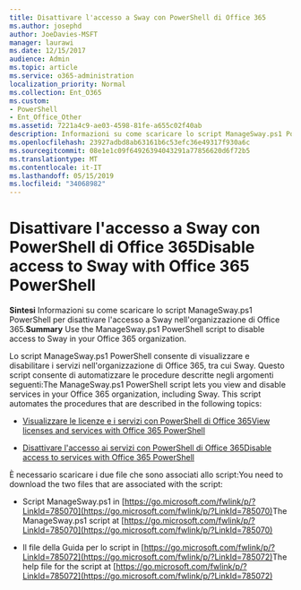 ```yaml
---
title: Disattivare l'accesso a Sway con PowerShell di Office 365
ms.author: josephd
author: JoeDavies-MSFT
manager: laurawi
ms.date: 12/15/2017
audience: Admin
ms.topic: article
ms.service: o365-administration
localization_priority: Normal
ms.collection: Ent_O365
ms.custom:
- PowerShell
- Ent_Office_Other
ms.assetid: 7221a4c9-ae03-4598-81fe-a655c02f40ab
description: Informazioni su come scaricare lo script ManageSway.ps1 PowerShell che consente di disattivare l'accesso a Sway nell'organizzazione di Office 365.
ms.openlocfilehash: 23927adbd8ab63161b6c53efc36e49317f930a6c
ms.sourcegitcommit: 08e1e1c09f64926394043291a77856620d6f72b5
ms.translationtype: MT
ms.contentlocale: it-IT
ms.lasthandoff: 05/15/2019
ms.locfileid: "34068982"
---
```

# <a name="disable-access-to-sway-with-office-365-powershell"></a><span data-ttu-id="4502b-103">Disattivare l'accesso a Sway con PowerShell di Office 365</span><span class="sxs-lookup"><span data-stu-id="4502b-103">Disable access to Sway with Office 365 PowerShell</span></span>

<span data-ttu-id="4502b-104">**Sintesi** Informazioni su come scaricare lo script ManageSway.ps1 PowerShell per disattivare l'accesso a Sway nell'organizzazione di Office 365.</span><span class="sxs-lookup"><span data-stu-id="4502b-104">**Summary** Use the ManageSway.ps1 PowerShell script to disable access to Sway in your Office 365 organization.</span></span>
  
<span data-ttu-id="4502b-p101">Lo script ManageSway.ps1 PowerShell consente di visualizzare e disabilitare i servizi nell'organizzazione di Office 365, tra cui Sway. Questo script consente di automatizzare le procedure descritte negli argomenti seguenti:</span><span class="sxs-lookup"><span data-stu-id="4502b-p101">The ManageSway.ps1 PowerShell script lets you view and disable services in your Office 365 organization, including Sway. This script automates the procedures that are described in the following topics:</span></span>
  
- [<span data-ttu-id="4502b-107">Visualizzare le licenze e i servizi con PowerShell di Office 365</span><span class="sxs-lookup"><span data-stu-id="4502b-107">View licenses and services with Office 365 PowerShell</span></span>](view-licenses-and-services-with-office-365-powershell.md)
    
- [<span data-ttu-id="4502b-108">Disattivare l'accesso ai servizi con PowerShell di Office 365</span><span class="sxs-lookup"><span data-stu-id="4502b-108">Disable access to services with Office 365 PowerShell</span></span>](disable-access-to-services-with-office-365-powershell.md)
    
<span data-ttu-id="4502b-109">È necessario scaricare i due file che sono associati allo script:</span><span class="sxs-lookup"><span data-stu-id="4502b-109">You need to download the two files that are associated with the script:</span></span>
  
- <span data-ttu-id="4502b-110">Script ManageSway.ps1 in [https://go.microsoft.com/fwlink/p/?LinkId=785070](https://go.microsoft.com/fwlink/p/?LinkId=785070)</span><span class="sxs-lookup"><span data-stu-id="4502b-110">The ManageSway.ps1 script at [https://go.microsoft.com/fwlink/p/?LinkId=785070](https://go.microsoft.com/fwlink/p/?LinkId=785070)</span></span>
    
- <span data-ttu-id="4502b-111">Il file della Guida per lo script in [https://go.microsoft.com/fwlink/p/?LinkId=785072](https://go.microsoft.com/fwlink/p/?LinkId=785072)</span><span class="sxs-lookup"><span data-stu-id="4502b-111">The help file for the script at [https://go.microsoft.com/fwlink/p/?LinkId=785072](https://go.microsoft.com/fwlink/p/?LinkId=785072)</span></span>
    

